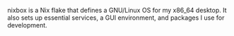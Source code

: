 nixbox is a Nix flake that defines a GNU/Linux OS for my x86_64 desktop.
It also sets up essential services, a GUI environment, and packages I use for development.

